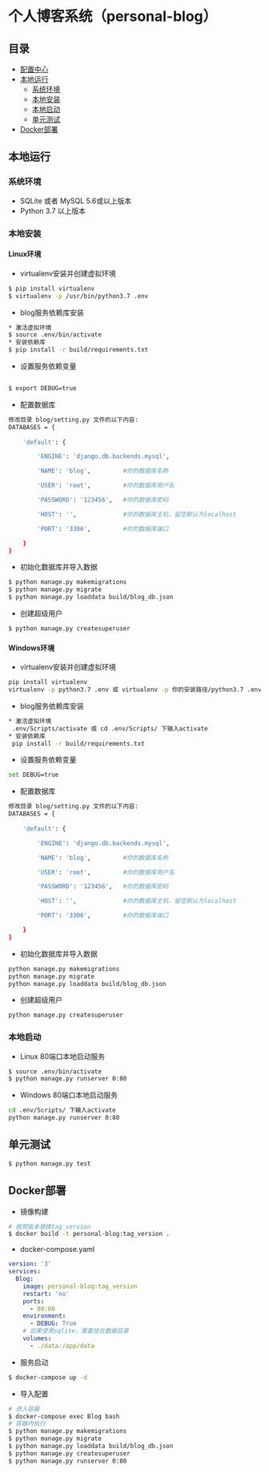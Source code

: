 # 个人博客系统（personal-blog）

## 目录

- [配置中心](#配置中心)
- [本地运行](#本地运行)
  - [系统环境](#系统环境)
  - [本地安装](#本地安装)
  - [本地启动](#本地启动)
  - [单元测试](#单元测试)
- [Docker部署](#Docker部署)


## 本地运行

### 系统环境

* SQLite 或者 MySQL 5.6或以上版本 
* Python 3.7 以上版本

### 本地安装

#### Linux环境

* virtualenv安装并创建虚拟环境
```sh
$ pip install virtualenv
$ virtualenv -p /usr/bin/python3.7 .env
```

* blog服务依赖库安装
```sh
* 激活虚拟环境
$ source .env/bin/activate
* 安装依赖库
$ pip install -r build/requirements.txt
```

* 设置服务依赖变量
```sh

$ export DEBUG=true
```

* 配置数据库
```sh
修改目录 blog/setting.py 文件的以下内容:
DATABASES = {
    
    'default': {

        'ENGINE': 'django.db.backends.mysql',

        'NAME': 'blog',         #你的数据库名称

        'USER': 'root',         #你的数据库用户名

        'PASSWORD': '123456',   #你的数据库密码

        'HOST': '',             #你的数据库主机，留空默认为localhost

        'PORT': '3306',         #你的数据库端口

    }
}
```

* 初始化数据库并导入数据
```sh
$ python manage.py makemigrations
$ python manage.py migrate
$ python manage.py loaddata build/blog_db.json
```

* 创建超级用户
```sh
$ python manage.py createsuperuser
```

#### Windows环境

* virtualenv安装并创建虚拟环境
```sh
pip install virtualenv
virtualenv -p python3.7 .env 或 virtualenv -p 你的安装路径/python3.7 .env
```

* blog服务依赖库安装
```sh
* 激活虚拟环境
 .env/Scripts/activate 或 cd .env/Scripts/ 下输入activate
* 安装依赖库
 pip install -r build/requirements.txt
```

* 设置服务依赖变量
```sh
set DEBUG=true
```

* 配置数据库
```sh
修改目录 blog/setting.py 文件的以下内容:
DATABASES = {
    
    'default': {

        'ENGINE': 'django.db.backends.mysql',

        'NAME': 'blog',         #你的数据库名称

        'USER': 'root',         #你的数据库用户名

        'PASSWORD': '123456',   #你的数据库密码

        'HOST': '',             #你的数据库主机，留空默认为localhost

        'PORT': '3306',         #你的数据库端口

    }
}
```

* 初始化数据库并导入数据
```sh
python manage.py makemigrations
python manage.py migrate
python manage.py loaddata build/blog_db.json
```

* 创建超级用户
```sh
python manage.py createsuperuser
```

### 本地启动

* Linux 80端口本地启动服务

```sh
$ source .env/bin/activate
$ python manage.py runserver 0:80
```

* Windows 80端口本地启动服务

```sh
cd .env/Scripts/ 下输入activate
python manage.py runserver 0:80
```

## 单元测试

```sh
$ python manage.py test 
```

## Docker部署

* 镜像构建

```sh
# 按照版本替换tag_version
$ docker build -t personal-blog:tag_version .
```

* docker-compose.yaml

```yaml
version: '3'
services:
  Blog:
    image: personal-blog:tag_version
    restart: 'no'
    ports:
      - 80:80
    environment:
      - DEBUG: True
    # 如果使用sqlite，需要挂在数据目录
    volumes:
      - ./data:/app/data
```

* 服务启动
```bash
$ docker-compose up -d
```

* 导入配置
```bash
# 进入容器
$ docker-compose exec Blog bash
# 容器内执行
$ python manage.py makemigrations
$ python manage.py migrate
$ python manage.py loaddata build/blog_db.json
$ python manage.py createsuperuser
$ python manage.py runserver 0:80
```